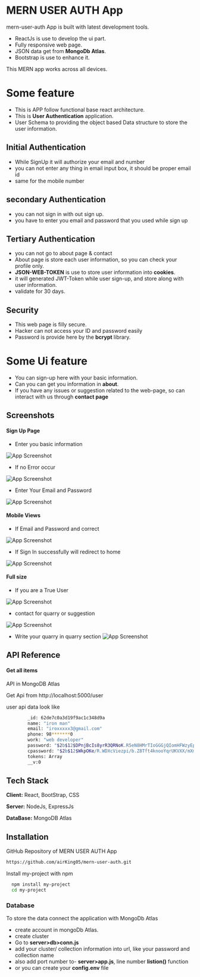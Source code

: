 # MERN USER AUTH App 

mern-user-auth App is built with latest development tools.



 - ReactJs is use to develop the ui part.
 - Fully responsive web page.
 - JSON data get from **MongoDb Atlas**.
 - Bootstrap is use to enhance it.

This MERN app works across all devices.

# Some feature 
 - This is APP follow functional base react architecture.
 - This is **User Authentication** application.
 - User Schema to providing the object based Data structure to store the user information.
 
 ## Initial Authentication

 - While SignUp it will authorize your email and number
 - you can not enter any thing in email input box, it should be proper email id
 - same for the mobile number

 ## secondary Authentication

 - you can not sign in with out sign up.
 - you have to enter you email and password that you used while sign up 

 ## Tertiary Authentication
 - you can not go to about page & contact 
 - About page is store each user information, so you can check your profile only.
 - **JSON-WEB-TOKEN** is use to store user information into **cookies**.
 - it will generated JWT-Token while user sign-up, and store along with user information.
 - validate for 30 days.


 ## Security 
 - This web page is filly secure.
 - Hacker can not access your ID and password easily
 - Password is provide here by the **bcrypt** library.
 


 # Some Ui feature 

 - You can sign-up here with your basic information.
 - Can you can get you information in **about**.
 - If you have any issues or suggestion related to the web-page, so can interact with us through **contact page**
 


## Screenshots
#### Sign Up Page

- Enter you basic information

![App Screenshot](https://github.com/airKing05/mern-user-auth/blob/auth/mern-july1/client-code/screeShot/Screenshot%202022-07-25%20at%204.44.43%20PM.png?raw=true)

- If no Error occur

![App Screenshot](https://github.com/airKing05/mern-user-auth/blob/auth/mern-july1/client-code/screeShot/Screenshot%202022-07-25%20at%204.49.27%20PM.png?raw=true)

- Enter Your Email and Password

![App Screenshot](https://github.com/airKing05/mern-user-auth/blob/auth/mern-july1/client-code/screeShot/Screenshot%202022-07-25%20at%204.51.11%20PM.png?raw=true)

#### Mobile Views

- If Email and Password and correct

![App Screenshot](https://github.com/airKing05/mern-user-auth/blob/auth/mern-july1/client-code/screeShot/Screenshot%202022-07-25%20at%204.57.02%20PM.png?raw=true)

- If Sign In successfully will redirect to home

![App Screenshot](https://github.com/airKing05/mern-user-auth/blob/auth/mern-july1/client-code/screeShot/Screenshot%202022-07-25%20at%204.58.30%20PM.png?raw=true)

#### Full size

- If you are a True User

![App Screenshot](https://github.com/airKing05/mern-user-auth/blob/auth/mern-july1/client-code/screeShot/Screenshot%202022-07-25%20at%205.01.40%20PM.png?raw=true)

- contact for quarry or suggestion

![App Screenshot](https://github.com/airKing05/mern-user-auth/blob/auth/mern-july1/client-code/screeShot/Screenshot%202022-07-25%20at%205.03.28%20PM.png?raw=true)

- Write your quarry in quarry section
![App Screenshot](https://github.com/airKing05/mern-user-auth/blob/auth/mern-july1/client-code/screeShot/Screenshot%202022-07-25%20at%205.04.46%20PM.png?raw=true)




## API Reference

#### Get all items
API in MongoDB Atlas

Get Api from  http://localhost:5000/user


user api data look like
```bash
        _id: 62de7c0a3d19f9ac1c348d9a
        name: "iron man"
        email: "iroxxxxx3@gmail.com"
        phone: 98*******0
        work: "web developer"
        password: "$2b$12$DPnjBcIs8yrR3QRNoK.R5eN8HMrTIoGGGjQIomHFWzyEpSf6AZ43u"
        cpassword: "$2b$12$WkpOKe/R.WDXcViezpi/b.Z8Tft4knooYqrUKVXX/mXmqpae/ivyy"
        tokens: Array
        __v:0

```



## Tech Stack

**Client:** React, BootStrap, CSS

**Server:** NodeJs, ExpressJs

**DataBase:** MongoDB Atlas


## Installation

GitHub Repository of MERN USER AUTH App
```bash
https://github.com/airKing05/mern-user-auth.git
```

Install my-project with npm
```bash
  npm install my-project
  cd my-project
```

### Database

To store the data connect the application with MongoDb Atlas 

- create account in mongoDb Atlas.
- create cluster 
- Go to **server>db>conn.js**
- add your cluster/ collection information into url, like your password and collection name
- also add port number to- **server>app.js**, line number **listion()** function 
- or you can create your **config.env** file
